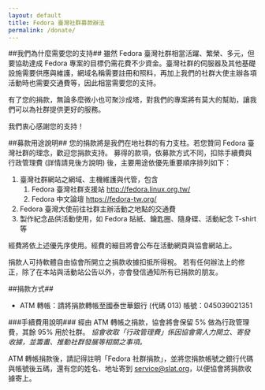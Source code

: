 ```yaml
---
layout: default
title: Fedora 臺灣社群募款辦法
permalink: /donate/
---
```


##我們為什麼需要您的支持##
雖然 Fedora 臺灣社群相當活躍、繁榮、多元，但要協助達成 Fedora 專案的目標仍需花費不少資金。臺灣社群的伺服器及其他基礎設施需要供應與維護，網域名稱需要註冊和照料，再加上我們的社群大使主辦各項活動時也需要交通費等，因此相當需要您的支持。

有了您的捐款，無論多麼微小也可聚沙成塔，對我們的專案將有莫大的幫助，讓我們可以為社群提供更好的服務。

我們衷心感謝您的支持！

##募款用途說明##
您的捐款將是我們在地社群的有力支柱。若您贊同 Fedora 臺灣社群的理念，歡迎您捐款支持。
募得的款項，依募款方式不同，扣除手續費與行政管理費 (詳情請見後方說明) 後，主要用途依優先重要順序排列如下：

1. 臺灣社群網站之網域、主機維護與代管，包含
	1. Fedora 臺灣社群支援站 <http://fedora.linux.org.tw/>
	2. Fedora 中文論壇 <https://fedora-tw.org/>
2. Fedora 臺灣大使前往社群主辦活動之地點的交通費
3. 製作紀念品供活動使用，如 Fedora 貼紙、鑰匙圈、隨身碟、活動紀念 T-shirt 等

經費將依上述優先序使用。經費的細目將會公布在活動網頁與協會網站上。

捐款人可持軟體自由協會所開立之捐款收據扣抵所得稅。
若有任何辦法上的修正，除了在本站與活動站公告以外，亦會發信通知所有已捐款的朋友。

##捐款方式##
* ATM 轉帳：請將捐款轉帳至國泰世華銀行 (代碼 013) 帳號：045039021351

###手續費用說明###
經由 ATM 轉帳之捐款，協會將會保留 5% 做為行政管理費，其餘 95% 用於社群。
*協會收取「行政管理費」係因協會需人力開立、寄發收據，並籌畫、推動社群發展等相關之事項。*

ATM 轉帳捐款後，請記得註明「Fedora 社群捐款」，並將您捐款帳號之銀行代碼與帳號後五碼，還有您的姓名、地址寄到 <service@slat.org>，以便協會將捐款收據寄上。
